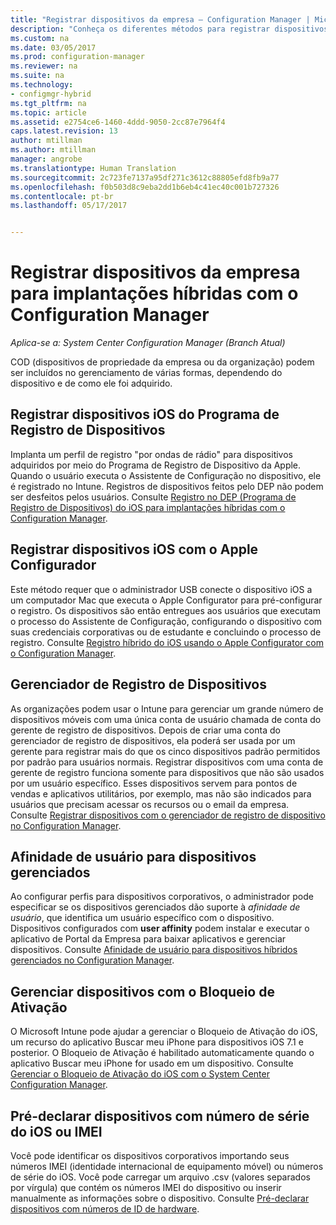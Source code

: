 ```yaml
---
title: "Registrar dispositivos da empresa – Configuration Manager | Microsoft Docs"
description: "Conheça os diferentes métodos para registrar dispositivos da empresa para implantações híbridas com o Configuration Manager."
ms.custom: na
ms.date: 03/05/2017
ms.prod: configuration-manager
ms.reviewer: na
ms.suite: na
ms.technology:
- configmgr-hybrid
ms.tgt_pltfrm: na
ms.topic: article
ms.assetid: e2754ce6-1460-4ddd-9050-2cc87e7964f4
caps.latest.revision: 13
author: mtillman
ms.author: mtillman
manager: angrobe
ms.translationtype: Human Translation
ms.sourcegitcommit: 2c723fe7137a95df271c3612c88805efd8fb9a77
ms.openlocfilehash: f0b503d8c9eba2dd1b6eb4c41ec40c001b727326
ms.contentlocale: pt-br
ms.lasthandoff: 05/17/2017


---
```

# <a name="enroll-company-owned-devices-for-hybrid-deployments-with-configuration-manager"></a>Registrar dispositivos da empresa para implantações híbridas com o Configuration Manager

*Aplica-se a: System Center Configuration Manager (Branch Atual)*

COD (dispositivos de propriedade da empresa ou da organização) podem ser incluídos no gerenciamento de várias formas, dependendo do dispositivo e de como ele foi adquirido.  

## <a name="enroll-device-enrollment-program-ios-devices"></a>Registrar dispositivos iOS do Programa de Registro de Dispositivos  
 Implanta um perfil de registro "por ondas de rádio" para dispositivos adquiridos por meio do Programa de Registro de Dispositivo da Apple. Quando o usuário executa o Assistente de Configuração no dispositivo, ele é registrado no Intune.  Registros de dispositivos feitos pelo DEP não podem ser desfeitos pelos usuários. Consulte [Registro no DEP (Programa de Registro de Dispositivos) do iOS para implantações híbridas com o Configuration Manager](../../mdm/deploy-use/ios-device-enrollment-program-for-hybrid.md).  

## <a name="enroll-ios-devices-with-apple-configurator"></a>Registrar dispositivos iOS com o Apple Configurador  
 Este método requer que o administrador USB conecte o dispositivo iOS a um computador Mac que executa o Apple Configurator para pré-configurar o registro. Os dispositivos são então entregues aos usuários que executam o processo do Assistente de Configuração, configurando o dispositivo com suas credenciais corporativas ou de estudante e concluindo o processo de registro. Consulte [Registro híbrido do iOS usando o Apple Configurator com o Configuration Manager](../../mdm/deploy-use/ios-hybrid-enrollment-using-apple-configurator.md).  

## <a name="device-enrollment-manager"></a>Gerenciador de Registro de Dispositivos  
 As organizações podem usar o Intune para gerenciar um grande número de dispositivos móveis com uma única conta de usuário chamada de conta do gerente de registro de dispositivos. Depois de criar uma conta do gerenciador de registro de dispositivos, ela poderá ser usada por um gerente para registrar mais do que os cinco dispositivos padrão permitidos por padrão para usuários normais. Registrar dispositivos com uma conta de gerente de registro funciona somente para dispositivos que não são usados por um usuário específico. Esses dispositivos servem para pontos de vendas e aplicativos utilitários, por exemplo, mas não são indicados para usuários que precisam acessar os recursos ou o email da empresa. Consulte [Registrar dispositivos com o gerenciador de registro de dispositivo no Configuration Manager](../../mdm/deploy-use/enroll-devices-with-device-enrollment-manager.md).  

## <a name="user-affinity-for-managed-devices"></a>Afinidade de usuário para dispositivos gerenciados  
 Ao configurar perfis para dispositivos corporativos, o administrador pode especificar se os dispositivos gerenciados dão suporte à *afinidade de usuário*, que identifica um usuário específico com o dispositivo. Dispositivos configurados com **user affinity** podem instalar e executar o aplicativo de Portal da Empresa para baixar aplicativos e gerenciar dispositivos. Consulte [Afinidade de usuário para dispositivos híbridos gerenciados no Configuration Manager](../../mdm/deploy-use/user-affinity-for-hybrid-managed-devices.md).  

## <a name="manage-devices-with-activation-lock"></a>Gerenciar dispositivos com o Bloqueio de Ativação  
 O Microsoft Intune pode ajudar a gerenciar o Bloqueio de Ativação do iOS, um recurso do aplicativo Buscar meu iPhone para dispositivos iOS 7.1 e posterior. O Bloqueio de Ativação é habilitado automaticamente quando o aplicativo Buscar meu iPhone for usado em um dispositivo. Consulte [Gerenciar o Bloqueio de Ativação do iOS com o System Center Configuration Manager](../../mdm/deploy-use/manage-ios-activation-lock.md).

 ## <a name="predeclare-devices-with-imei-or-ios-serial-numbers"></a>Pré-declarar dispositivos com número de série do iOS ou IMEI

Você pode identificar os dispositivos corporativos importando seus números IMEI (identidade internacional de equipamento móvel) ou números de série do iOS. Você pode carregar um arquivo .csv (valores separados por vírgula) que contém os números IMEI do dispositivo ou inserir manualmente as informações sobre o dispositivo.  Consulte [Pré-declarar dispositivos com números de ID de hardware](../../mdm/deploy-use/predeclare-devices-with-hardware-id.md).

